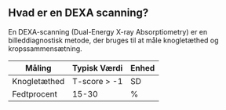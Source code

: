 ## Hvad er en DEXA scanning?

En DEXA-scanning (Dual-Energy X-ray Absorptiometry) er en billeddiagnostisk metode, der bruges til at måle knogletæthed og kropssammensætning.

| Måling       | Typisk Værdi | Enhed |
| ------------ | ------------ | ----- |
| Knogletæthed | T-score > -1 | SD    |
| Fedtprocent  | 15-30        | %     |
